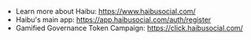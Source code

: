 - Learn more about Haibu: https://www.haibusocial.com/
- Haibu's main app: https://app.haibusocial.com/auth/register
- Gamified Governance Token Campaign: https://click.haibusocial.com/
